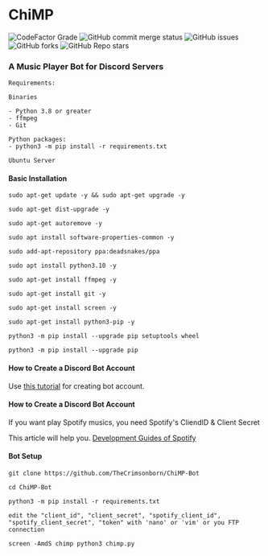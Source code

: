 # ChiMP
<img alt="CodeFactor Grade" src="https://img.shields.io/codefactor/grade/github/TheCrimsonborn/ChiMP-Bot"> <img alt="GitHub commit merge status" src="https://img.shields.io/github/commit-status/TheCrimsonborn/ChiMP-Bot/master/d01be7faeaf04acd9309bab0db2310501496b600"> <img alt="GitHub issues" src="https://img.shields.io/github/issues/TheCrimsonborn/ChiMP-Bot"> <img alt="GitHub forks" src="https://img.shields.io/github/forks/TheCrimsonborn/ChiMP-Bot"> <img alt="GitHub Repo stars" src="https://img.shields.io/github/stars/TheCrimsonborn/ChiMP-Bot">




### A Music Player Bot for Discord Servers

```
Requirements:

Binaries

- Python 3.8 or greater 
- ffmpeg
- Git 

Python packages:
- python3 -m pip install -r requirements.txt

Ubuntu Server
```
#### Basic Installation

```
sudo apt-get update -y && sudo apt-get upgrade -y

sudo apt-get dist-upgrade -y

sudo apt-get autoremove -y

sudo apt install software-properties-common -y

sudo add-apt-repository ppa:deadsnakes/ppa

sudo apt install python3.10 -y

sudo apt-get install ffmpeg -y

sudo apt-get install git -y

sudo apt-get install screen -y

sudo apt-get install python3-pip -y

python3 -m pip install --upgrade pip setuptools wheel

python3 -m pip install --upgrade pip

```

#### How to Create a Discord Bot Account

Use [this tutorial](https://www.freecodecamp.org/news/create-a-discord-bot-with-python/) for creating bot account.

#### How to Create a Discord Bot Account
If you want play Spotify musics, you need Spotify's CliendID & Client Secret

This article will help you. [Development Guides of Spotify](https://developer.spotify.com/documentation/general/guides/authorization/app-settings/)

#### Bot Setup

```
git clone https://github.com/TheCrimsonborn/ChiMP-Bot

cd ChiMP-Bot

python3 -m pip install -r requirements.txt

edit the "client_id", "client_secret", "spotify_client_id", "spotify_client_secret", "token" with 'nano' or 'vim' or you FTP connection 

screen -AmdS chimp python3 chimp.py
```

